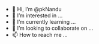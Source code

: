 - 👋 Hi, I’m @pkNandu
- 👀 I’m interested in ...
- 🌱 I’m currently learning ...
- 💞️ I’m looking to collaborate on ...
- 📫 How to reach me ...

<!---
pkNandu/pkNandu is a ✨ special ✨ repository because its `README.md` (this file) appears on your GitHub profile.
You can click the Preview link to take a look at your changes.
--->
